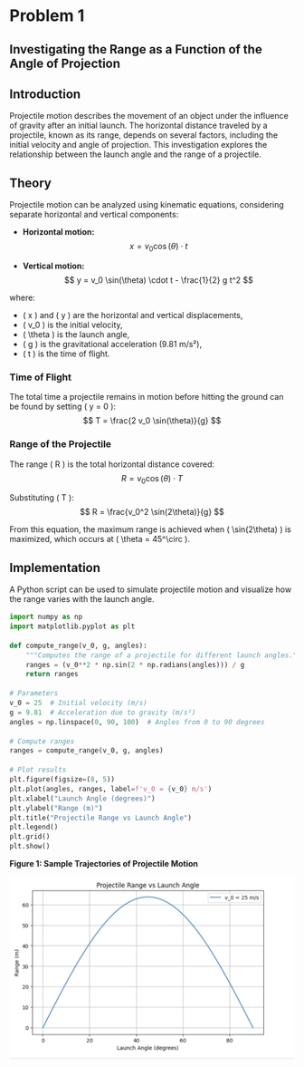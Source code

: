 # Problem 1

## Investigating the Range as a Function of the Angle of Projection

## Introduction
Projectile motion describes the movement of an object under the influence of gravity after an initial launch. The horizontal distance traveled by a projectile, known as its range, depends on several factors, including the initial velocity and angle of projection. This investigation explores the relationship between the launch angle and the range of a projectile.

## Theory
Projectile motion can be analyzed using kinematic equations, considering separate horizontal and vertical components:

- **Horizontal motion:**
  $$ x = v_0 \cos(\theta) \cdot t $$
  
- **Vertical motion:**
  $$ y = v_0 \sin(\theta) \cdot t - \frac{1}{2} g t^2 $$
  
where:
- \( x \) and \( y \) are the horizontal and vertical displacements,
- \( v_0 \) is the initial velocity,
- \( \theta \) is the launch angle,
- \( g \) is the gravitational acceleration (9.81 m/s²),
- \( t \) is the time of flight.

### Time of Flight
The total time a projectile remains in motion before hitting the ground can be found by setting \( y = 0 \):
  $$ T = \frac{2 v_0 \sin(\theta)}{g} $$

### Range of the Projectile
The range \( R \) is the total horizontal distance covered:
  $$ R = v_0 \cos(\theta) \cdot T $$
  
Substituting \( T \):
  $$ R = \frac{v_0^2 \sin(2\theta)}{g} $$

From this equation, the maximum range is achieved when \( \sin(2\theta) \) is maximized, which occurs at \( \theta = 45^\circ \).

## Implementation
A Python script can be used to simulate projectile motion and visualize how the range varies with the launch angle.

```python
import numpy as np
import matplotlib.pyplot as plt

def compute_range(v_0, g, angles):
    """Computes the range of a projectile for different launch angles."""
    ranges = (v_0**2 * np.sin(2 * np.radians(angles))) / g
    return ranges

# Parameters
v_0 = 25  # Initial velocity (m/s)
g = 9.81  # Acceleration due to gravity (m/s²)
angles = np.linspace(0, 90, 100)  # Angles from 0 to 90 degrees

# Compute ranges
ranges = compute_range(v_0, g, angles)

# Plot results
plt.figure(figsize=(8, 5))
plt.plot(angles, ranges, label=f'v_0 = {v_0} m/s')
plt.xlabel("Launch Angle (degrees)")
plt.ylabel("Range (m)")
plt.title("Projectile Range vs Launch Angle")
plt.legend()
plt.grid()
plt.show()
```


**Figure 1: Sample Trajectories of Projectile Motion**

![Graphical Representation: Projectile Motion](./_pics/Graph01.png)
